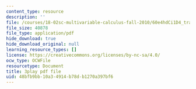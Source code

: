```yaml
---
content_type: resource
description: ''
file: /courses/18-02sc-multivariable-calculus-fall-2010/60e4hdCi1D4_transcript.pdf
file_size: 40878
file_type: application/pdf
hide_download: true
hide_download_original: null
learning_resource_types: []
license: https://creativecommons.org/licenses/by-nc-sa/4.0/
ocw_type: OCWFile
resourcetype: Document
title: 3play pdf file
uid: 48bfb9bb-10a3-4914-b78d-b1270a397bf6
---
```

